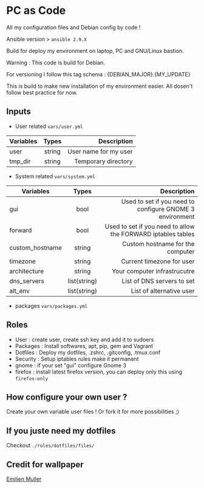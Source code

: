 # PC as Code

All my configuration files and Debian config by code !

Ansible version > `ansible 2.9.X`

Build for deploy my environment on laptop, PC and GNU/Linux bastion.

Warning : This code is build for Debian.

For versioning I follow this tag schema : {DEBIAN_MAJOR}.{MY_UPDATE}

This is build to make new installation of my environment easier. All dosen't follow best practice for now.

## Inputs

* User related `vars/user.yml`

|   Variables      |   Types      | Description |
| -------------    |:------------:| -----------:|
|     user         |    string    | User name for my user |
|    tmp_dir		   |    string    | Temporary directory |

* System related `vars/system.yml`

|   Variables      |   Types      | Description |
| -------------    |:------------:| -----------:|
|     gui          |    bool      | Used to set if you need to configure GNOME 3 environment |
|   forward        |    bool      | Used to set if you need to allow the FORWARD iptables tables |
|custom_hostname   |    string    | Custom hostname for the computer|
|    timezone      |    string    | Current timezone for user |
| architecture     |    string    | Your computer infrastrucutre |
| dns_servers      | list(string) | List of DNS servers to set |
|    alt_env       | list(string) | List of alternative user |

* packages `vars/packages.yml`


## Roles

* User : create user, create ssh key and add it to sudoers
* Packages : Install softwares, apt, pip, gem and Vagrant
* Dotfiles : Deploy my dotfiles, .zshrc, .gitconfig, .tmux.conf
* Security : Setup iptables rules make it permanent
* gnome : if your set "gui" configure Gnome 3
* firefox : install latest firefox version, you can deploy only this using `firefox-only`

## How configure your own user ?

Create your own variable user files ! Or fork it for more possibilities ;)

## If you juste need my dotfiles

Checkout `./roles/dotfiles/files/`

## Credit for wallpaper

[Emilien Muller](https://unsplash.com/@mil68)
